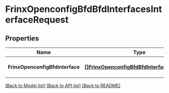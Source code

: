 # FrinxOpenconfigBfdBfdInterfacesInterfaceRequest

## Properties
Name | Type | Description | Notes
------------ | ------------- | ------------- | -------------
**FrinxOpenconfigBfdinterface** | [**[]FrinxOpenconfigBfdBfdInterfacesInterface**](frinx.openconfig.bfd.bfd.interfaces.Interface.md) |  | [optional] [default to null]

[[Back to Model list]](../README.md#documentation-for-models) [[Back to API list]](../README.md#documentation-for-api-endpoints) [[Back to README]](../README.md)



